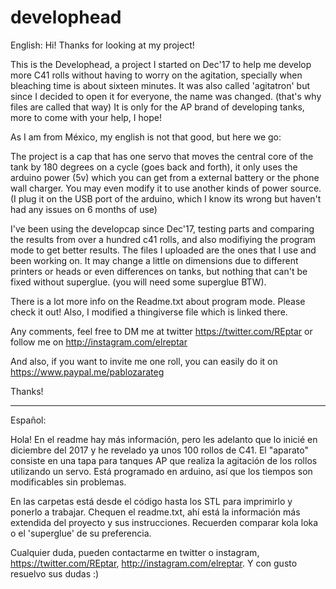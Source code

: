 # develophead
English: 
Hi! Thanks for looking at my project!

This is the Develophead, a project I started on Dec'17 to help me develop more C41 rolls without having to worry on the agitation, specially when bleaching time is about sixteen minutes. It was also called 'agitatron' but since I decided to open it for everyone, the name was changed. (that's why files are called that way) It is only for the AP brand of developing tanks, more to come with your help, I hope!

As I am from México, my english is not that good, but here we go:

The project is a cap that has one servo that moves the central core of the tank by 180 degrees on a cycle (goes back and forth), it only uses the arduino power (5v) which you can get from a external battery or the phone wall charger. You may even modify it to use another kinds of power source. (I plug it on the USB port of the arduino, which I know its wrong but haven't had any issues on 6 months of use)

I've been using the developcap since Dec'17, testing parts and comparing the results from over a hundred c41 rolls, and also modifiying the program mode to get better results. The files I uploaded are the ones that I use and been working on. It may change a little on dimensions due to different printers or heads or even differences on tanks, but nothing that can't be fixed without superglue. (you will need some superglue BTW).

There is a lot more info on the Readme.txt about program mode. Please check it out! Also, I modified a thingiverse file which is linked there. 

Any comments, feel free to DM me at twitter https://twitter.com/REptar or follow me on http://instagram.com/elreptar

And also, if you want to invite me one roll, you can easily do it on https://www.paypal.me/pablozarateg

Thanks!


______

Español:

Hola! En el readme hay más información, pero les adelanto que lo inicié en diciembre del 2017 y he revelado ya unos 100 rollos de C41. El "aparato" consiste en una tapa para tanques AP que realiza la agitación de los rollos utilizando un servo. Está 
programado en arduino, así que los tiempos son modificables sin problemas. 

En las carpetas está desde el código hasta los STL para imprimirlo y ponerlo a trabajar. Chequen el readme.txt, ahí está la información más extendida del proyecto y sus instrucciones. Recuerden comparar kola loka o el 'superglue' de su preferencia.

Cualquier duda, pueden contactarme en twitter o instagram, https://twitter.com/REptar, http://instagram.com/elreptar. Y con gusto resuelvo sus dudas :) 
